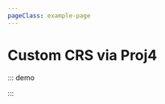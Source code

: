 ```yaml
---
pageClass: example-page
---
```


# Custom CRS via Proj4

::: demo
<template>
  <l-map
    ref="map"
    :crs="crs"
    :zoom="zoom"
    :center="center"
    style="height: 400px; width: 100%;"
  >
    <l-tile-layer
        :url="url"
        :attribution="attribution"
    />
  </l-map>
</template>

<script>
import { CRS, latLng } from "leaflet";
import { LMap, LTileLayer } from "vue2-leaflet";
import "proj4leaflet";
import proj4 from "proj4";

const swissCrs = new L.Proj.CRS(
  'EPSG:2056',
  '+proj=somerc +lat_0=46.95240555555556 +lon_0=7.439583333333333 +k_0=1 +x_0=2600000 +y_0=1200000 +ellps=bessel +towgs84=674.374,15.056,405.346,0,0,0,0 +units=m +no_defs',
  {
    resolutions: [
      4000, 3750, 3500, 3250, 3000, 2750, 2500, 2250, 2000, 1750, 1500, 1250, 1000, 750, 650, 500, 250, 100, 50, 20, 10, 5, 2.5, 2, 1.5, 1, 0.5
    ],
    origin: [2420000, 1350000]
  })

export default {
  components: {
    LMap,
    LTileLayer
  },
  data() {
    return {
      zoom: 18,
      center: latLng(47.56, 7.59),
      crs: swissCrs,
      url: 'https://wmts20.geo.admin.ch/1.0.0/ch.swisstopo.pixelkarte-farbe/default/current/2056/{z}/{x}/{y}.jpeg',
      attribution: '&copy; <a href="https://www.geo.admin.ch/">geo.admin.ch</a>'
    };
  }
};
</script>

:::